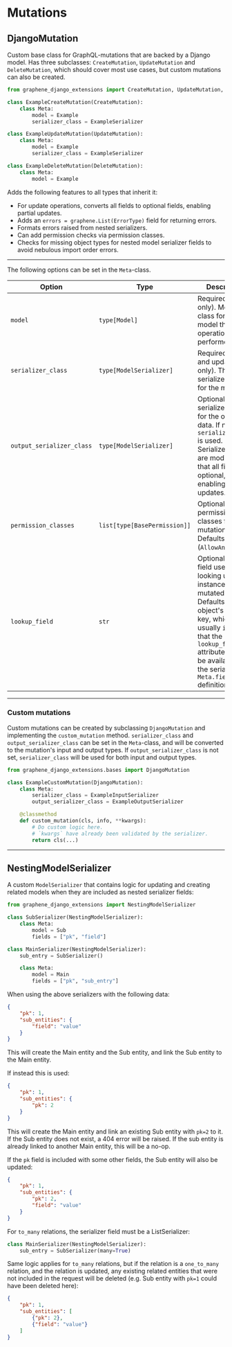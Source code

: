 # Mutations

## DjangoMutation

Custom base class for GraphQL-mutations that are backed by a Django model.
Has three subclasses: `CreateMutation`, `UpdateMutation` and `DeleteMutation`,
which should cover most use cases, but custom mutations can also be created.

```python
from graphene_django_extensions import CreateMutation, UpdateMutation, DeleteMutation

class ExampleCreateMutation(CreateMutation):
    class Meta:
        model = Example
        serializer_class = ExampleSerializer

class ExampleUpdateMutation(UpdateMutation):
    class Meta:
        model = Example
        serializer_class = ExampleSerializer

class ExampleDeleteMutation(DeleteMutation):
    class Meta:
        model = Example
```

Adds the following features to all types that inherit it:

- For update operations, converts all fields to optional fields, enabling partial updates.
- Adds an `errors = graphene.List(ErrorType)` field for returning errors.
- Formats errors raised from nested serializers.
- Can add permission checks via permission classes.
- Checks for missing object types for nested model serializer fields to avoid nebulous import order errors.

---

The following options can be set in the `Meta`-class.

| Option                    | Type                         | Description                                                                                                                                                                                                                                 |
|---------------------------|------------------------------|---------------------------------------------------------------------------------------------------------------------------------------------------------------------------------------------------------------------------------------------|
| `model`                   | `type[Model]`                | Required (delete only). Model class for the model the operation is performed on.                                                                                                                                                            |
| `serializer_class`        | `type[ModelSerializer]`      | Required (create and update only). The serializer used for the mutation.                                                                                                                                                                    |
| `output_serializer_class` | `type[ModelSerializer]`      | Optional. The serializer used for the output data. If not set, `serializer_class` is used. Serializer fields are modified so that all fields are optional, enabling partial updates.                                                        |
| `permission_classes`      | `list[type[BasePermission]]` | Optional. Set permission classes for the mutation. Defaults to (`AllowAny`,).                                                                                                                                                               |
| `lookup_field`            | `str`                        | Optional. The field used for looking up the instance to be mutated. Defaults to the object's primary key, which is usually `id`. Note that the `lookup_field` attribute has to be available from the serializer's `Meta.fields` definition. |

---

### Custom mutations

Custom mutations can be created by subclassing `DjangoMutation` and implementing
the `custom_mutation` method. `serializer_class` and `output_serializer_class` can be
set in the `Meta`-class, and will be converted to the mutation's input and output types.
If `output_serializer_class` is not set, `serializer_class` will be used for both input
and output types.

```python
from graphene_django_extensions.bases import DjangoMutation

class ExampleCustomMutation(DjangoMutation):
    class Meta:
        serializer_class = ExampleInputSerializer
        output_serializer_class = ExampleOutputSerializer

    @classmethod
    def custom_mutation(cls, info, **kwargs):
        # Do custom logic here.
        # `kwargs` have already been validated by the serializer.
        return cls(...)
```

---

## NestingModelSerializer

A custom `ModelSerializer` that contains logic for updating and creating related models
when they are included as nested serializer fields:

```python
from graphene_django_extensions import NestingModelSerializer

class SubSerializer(NestingModelSerializer):
    class Meta:
        model = Sub
        fields = ["pk", "field"]

class MainSerializer(NestingModelSerializer):
    sub_entry = SubSerializer()

    class Meta:
        model = Main
        fields = ["pk", "sub_entry"]
```

When using the above serializers with the following data:

```json
{
    "pk": 1,
    "sub_entities": {
        "field": "value"
    }
}
```

This will create the Main entity and the Sub entity,
and link the Sub entity to the Main entity.

If instead this is used:

```json
{
    "pk": 1,
    "sub_entities": {
        "pk": 2
    }
}
```

This will create the Main entity and link an existing Sub entity with `pk=2` to it.
If the Sub entity does not exist, a 404 error will be raised. If the sub entity
is already linked to another Main entity, this will be a no-op.

If the `pk` field is included with some other fields, the Sub entity will also be updated:

```json
{
    "pk": 1,
    "sub_entities": {
        "pk": 2,
        "field": "value"
    }
}
```

For `to_many` relations, the serializer field must be a ListSerializer:

```python
class MainSerializer(NestingModelSerializer):
    sub_entry = SubSerializer(many=True)
```

Same logic applies for `to_many` relations, but if the relation is a `one_to_many` relation,
and the relation is updated, any existing related entities that were not included in the request
will be deleted (e.g. Sub entity with `pk=1` could have been deleted here):

```json
{
    "pk": 1,
    "sub_entities": [
        {"pk": 2},
        {"field": "value"}
    ]
}
```

